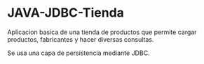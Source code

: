 # JAVA-JDBC-Tienda

Aplicacion basica de una tienda de productos que permite cargar productos, fabricantes y hacer diversas consultas.

Se usa una capa de persistencia mediante JDBC.
